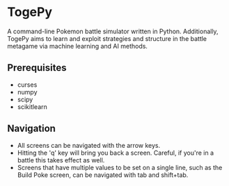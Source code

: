TogePy
======
A command-line Pokemon battle simulator written in Python. Additionally, TogePy aims to learn and exploit strategies and structure in the battle metagame via machine learning and AI methods.

## Prerequisites
* curses
* numpy
* scipy
* scikitlearn

## Navigation
* All screens can be navigated with the arrow keys.
* Hitting the 'q' key will bring you back a screen. Careful, if you're in a battle this takes effect as well.
* Screens that have multiple values to be set on a single line, such as the Build Poke screen, can be navigated with tab and shift+tab.

